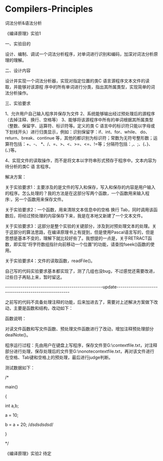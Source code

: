 # Compilers-Principles
词法分析&amp;语法分析

《编译原理》实验1

一、实验目的

设计、编制、调试一个词法分析程序，对单词进行识别和编码，加深对词法分析原理的理解。

二、设计内容

设计并实现一个词法分析器，实现对指定位置的类C 语言源程序文本文件的读取，并能够对该源程
序中的所有单词进行分类，指出其所属类型，实现简单的词法分析操作。

三、实验要求

1、允许用户自己输入程序并保存为文件
2、系统能够输出经过预处理后的源程序（去掉注释、换行、空格等）
3、能够将该源程序中所有的单词根据其所属类型（整数、保留字、运算符、标识符等。定义的类
C 语言中的标识符只能以字母或下划线开头）进行归类显示，例如：识别保留字：if、int、for、while、
do、return、break、continue 等，其他的都识别为标识符；常数为无符号整形数；运算符包括：+、-、
*、/、=、>、<、>=、<=、!=等；分隔符包括：,、;、{、}、(、)等。

4、实现文件的读取操作，而不是将文本以字符串形式预存于程序中。文本内容为待分析的类C 语
言程序。

解决方案：

关于实验要求1：主要涉及的是文件的写入和保存，写入和保存的内容是用户输入的程序。怎么处理的？我的方法是在这部分写两个函数，一个函数用来输入程序:，另一个函数用来保存文件。

关于实验要求2：一个函数，用来清除文本信息中的空格 换行 Tab，同时调用该函数后，将经过预处理的内容保存下来，我是在本地又新建了一个文本文件。

关于实验要求3：这部分是整个实验的关键部分，涉及到对预处理文本的处理。关于这部分的算法思路，在编译原理书上有提到，但是使用Pascal语言写的，但是思想是基本不变的，理解下就比较好些了。我想提的一点是，关于RETRACT函数，即实现“将字符数组指针向前移动一个位置”的功能，请查找fseek()函数的使用。

关于实验要求4：文件的读取函数，readFile()。

自己写的代码实验要求基本都实现了，测了几组也没bug，不过感觉还需要改进，过些日子再贴上来，暂时留这。

--------------------------------------------------update------------------------------------------------------

之前写的代码不具备处理注释的功能，后来加进去了，需要对上述解决方案做下改动，主要是函数和结构，改动如下：

函数说明：

对读文件函数和写文件函数、预处理文件函数进行了改动，增加注释预处理部分dealNote()。

程序运行过程：先由用户在键盘上写程序，保存文件至G:\\contextfile.txt，对注释部分进行处理，保存处理后的文件至G:\\nonotecontextfile.txt，再对该文件进行在空格、Tab键和空格上的预处理，最后进行judge判断。

测试数据如下：

/*

main()

{

int a,b;

a = 10;

b = a + 20;   /*dsdsdsdsd*/

}

*/

《编译原理》实验2  待定
